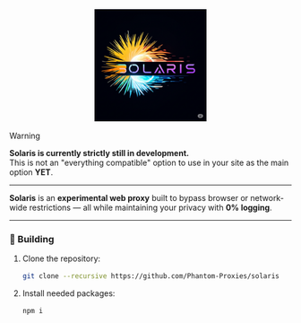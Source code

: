 <div align="center">
  <img src="solaris.png" height="200" />
</div>

> [!WARNING]  
> **Solaris is currently strictly still in development.**  
> This is not an "everything compatible" option to use in your site as the main option **YET**.

---

**Solaris** is an **experimental web proxy** built to bypass browser or network-wide restrictions — all while maintaining your privacy with **0% logging**.

---

### 🔧 Building

1. Clone the repository:
   ```sh
   git clone --recursive https://github.com/Phantom-Proxies/solaris

2. Install needed packages:
   ```sh
   npm i
